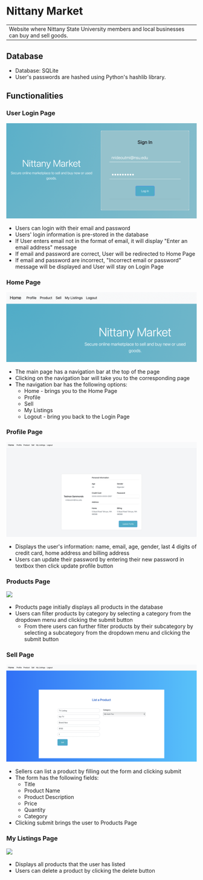 # Nittany Market
<table>
    <tr>
<td>
   Website where Nittany State University members and local businesses can buy and sell goods.
</td>
</tr>
</table>

## Database
* Database: SQLite
* User's passwords are hashed using Python's hashlib library.

## Functionalities
### User Login Page
![](../images/1.png)
* Users can login with their email and password
* Users' login information is pre-stored in the database
* If User enters email not in the format of email, it will display "Enter an email address" message
* If email and password are correct, User will be redirected to Home Page
* If email and password are incorrect, "Incorrect email or password" message will be displayed and User will stay on Login Page
### Home Page
![](../images/2.png)
* The main page has a navigation bar at the top of the page
* Clicking on the navigation bar will take you to the corresponding page
* The navigation bar has the following options:
    * Home - brings you to the Home Page
    * Profile
    * Sell
    * My Listings
    * Logout - bring you back to the Login Page
### Profile Page
![](../images/3.png)
* Displays the user's information: name, email, age, gender, last 4 digits of credit card, home address and billing address
* Users can update their password by entering their new password in textbox then click update profile button
### Products Page
![](../images/4.png)
* Products page initially displays all products in the database
* Users can filter products by category by selecting a category from the dropdown menu and clicking the submit button
  * From there users can further filter products by their subcategory by selecting a subcategory from the dropdown menu and clicking the submit button
### Sell Page
![](../images/5.png)
* Sellers can list a product by filling out the form and clicking submit
* The form has the following fields:
    * Title
    * Product Name
    * Product Description
    * Price
    * Quantity
    * Category
* Clicking submit brings the user to Products Page
### My Listings Page
![](../images/6.png)
* Displays all products that the user has listed
* Users can delete a product by clicking the delete button

